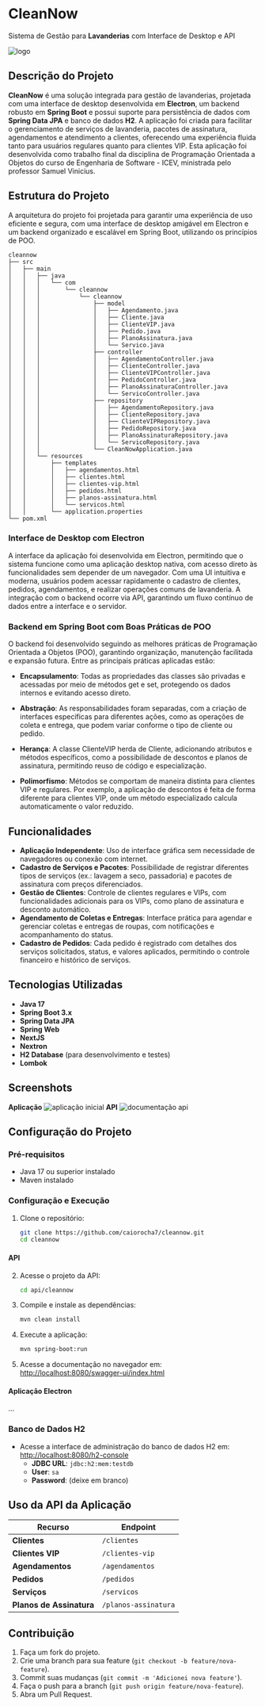 # CleanNow
Sistema de Gestão para **Lavanderias** com Interface de Desktop e API

![logo](/docs/assets/logo.png)

## Descrição do Projeto
**CleanNow** é uma solução integrada para gestão de lavanderias, projetada com uma interface de desktop desenvolvida em **Electron**, um backend robusto em **Spring Boot** e possui suporte para persistência de dados com **Spring Data JPA** e banco de dados **H2**. A aplicação foi criada para facilitar o gerenciamento de serviços de lavanderia, pacotes de assinatura, agendamentos e atendimento a clientes, oferecendo uma experiência fluida tanto para usuários regulares quanto para clientes VIP. Esta aplicação foi desenvolvida como trabalho final da disciplina de Programação Orientada a Objetos do curso de Engenharia de Software - ICEV, ministrada pelo professor Samuel Vinicius.

## Estrutura do Projeto
A arquitetura do projeto foi projetada para garantir uma experiência de uso eficiente e segura, com uma interface de desktop amigável em Electron e um backend organizado e escalável em Spring Boot, utilizando os princípios de POO.
      
```plaintext
cleannow
├── src
│   ├── main
│   │   ├── java
│   │   │   └── com
│   │   │       └── cleannow
│   │   │           └── cleannow
│   │   │               ├── model
│   │   │               │   ├── Agendamento.java
│   │   │               │   ├── Cliente.java
│   │   │               │   ├── ClienteVIP.java
│   │   │               │   ├── Pedido.java
│   │   │               │   ├── PlanoAssinatura.java
│   │   │               │   └── Servico.java
│   │   │               ├── controller
│   │   │               │   ├── AgendamentoController.java
│   │   │               │   ├── ClienteController.java
│   │   │               │   ├── ClienteVIPController.java
│   │   │               │   ├── PedidoController.java
│   │   │               │   ├── PlanoAssinaturaController.java
│   │   │               │   └── ServicoController.java
│   │   │               ├── repository
│   │   │               │   ├── AgendamentoRepository.java
│   │   │               │   ├── ClienteRepository.java
│   │   │               │   ├── ClienteVIPRepository.java
│   │   │               │   ├── PedidoRepository.java
│   │   │               │   ├── PlanoAssinaturaRepository.java
│   │   │               │   └── ServicoRepository.java
│   │   │               └── CleanNowApplication.java
│   │   └── resources
│   │       ├── templates
│   │       │   ├── agendamentos.html
│   │       │   ├── clientes.html
│   │       │   ├── clientes-vip.html
│   │       │   ├── pedidos.html
│   │       │   ├── planos-assinatura.html
│   │       │   └── servicos.html
│   │       └── application.properties
└── pom.xml
```

### Interface de Desktop com Electron
A interface da aplicação foi desenvolvida em Electron, permitindo que o sistema funcione como uma aplicação desktop nativa, com acesso direto às funcionalidades sem depender de um navegador. Com uma UI intuitiva e moderna, usuários podem acessar rapidamente o cadastro de clientes, pedidos, agendamentos, e realizar operações comuns de lavanderia. A integração com o backend ocorre via API, garantindo um fluxo contínuo de dados entre a interface e o servidor.

### Backend em Spring Boot com Boas Práticas de POO
O backend foi desenvolvido seguindo as melhores práticas de Programação Orientada a Objetos (POO), garantindo organização, manutenção facilitada e expansão futura. Entre as principais práticas aplicadas estão:

- **Encapsulamento**: Todas as propriedades das classes são privadas e acessadas por meio de métodos get e set, protegendo os dados internos e evitando acesso direto.

- **Abstração**: As responsabilidades foram separadas, com a criação de interfaces específicas para diferentes ações, como as operações de coleta e entrega, que podem variar conforme o tipo de cliente ou pedido.

- **Herança**: A classe ClienteVIP herda de Cliente, adicionando atributos e métodos específicos, como a possibilidade de descontos e planos de assinatura, permitindo reuso de código e especialização.

- **Polimorfismo**: Métodos se comportam de maneira distinta para clientes VIP e regulares. Por exemplo, a aplicação de descontos é feita de forma diferente para clientes VIP, onde um método especializado calcula automaticamente o valor reduzido.

## Funcionalidades
- **Aplicação Independente**: Uso de interface gráfica sem necessidade de navegadores ou conexão com internet.
- **Cadastro de Serviços e Pacotes**: Possibilidade de registrar diferentes tipos de serviços (ex.: lavagem a seco, passadoria) e pacotes de assinatura com preços diferenciados.
- **Gestão de Clientes**: Controle de clientes regulares e VIPs, com funcionalidades adicionais para os VIPs, como plano de assinatura e desconto automático.
- **Agendamento de Coletas e Entregas**: Interface prática para agendar e gerenciar coletas e entregas de roupas, com notificações e acompanhamento do status.
- **Cadastro de Pedidos**: Cada pedido é registrado com detalhes dos serviços solicitados, status, e valores aplicados, permitindo o controle financeiro e histórico de serviços.

## Tecnologias Utilizadas
- **Java 17**
- **Spring Boot 3.x**
- **Spring Data JPA**
- **Spring Web**
- **NextJS**
- **Nextron**
- **H2 Database** (para desenvolvimento e testes)
- **Lombok**

## Screenshots
**Aplicação**
![aplicação inicial](/docs/assets/home-page.png)
**API**
![documentação api](/docs/assets/api-swagger.png)

## Configuração do Projeto
### Pré-requisitos
- Java 17 ou superior instalado
- Maven instalado

### Configuração e Execução
1. Clone o repositório:

   ```bash
   git clone https://github.com/caiorocha7/cleannow.git
   cd cleannow
   ```
#### API
   2. Acesse o projeto da API:

      ```bash
      cd api/cleannow
      ```

   3. Compile e instale as dependências:

      ```bash
      mvn clean install
      ```

   4. Execute a aplicação:

      ```bash
      mvn spring-boot:run
      ```

   5. Acesse a documentação no navegador em: [http://localhost:8080/swagger-ui/index.html](http://localhost:8080/swagger-ui/index.html)

#### Aplicação Electron
...

### Banco de Dados H2
- Acesse a interface de administração do banco de dados H2 em: [http://localhost:8080/h2-console](http://localhost:8080/h2-console)
  - **JDBC URL**: `jdbc:h2:mem:testdb`
  - **User**: `sa`
  - **Password**: (deixe em branco)

## Uso da API da Aplicação
| Recurso              | Endpoint             |
|----------------------|----------------------|
| **Clientes**         | `/clientes`          |
| **Clientes VIP**     | `/clientes-vip`      |
| **Agendamentos**     | `/agendamentos`      |
| **Pedidos**          | `/pedidos`           |
| **Serviços**         | `/servicos`          |
| **Planos de Assinatura** | `/planos-assinatura` |

## Contribuição
1. Faça um fork do projeto.
2. Crie uma branch para sua feature (`git checkout -b feature/nova-feature`).
3. Commit suas mudanças (`git commit -m 'Adicionei nova feature'`).
4. Faça o push para a branch (`git push origin feature/nova-feature`).
5. Abra um Pull Request.